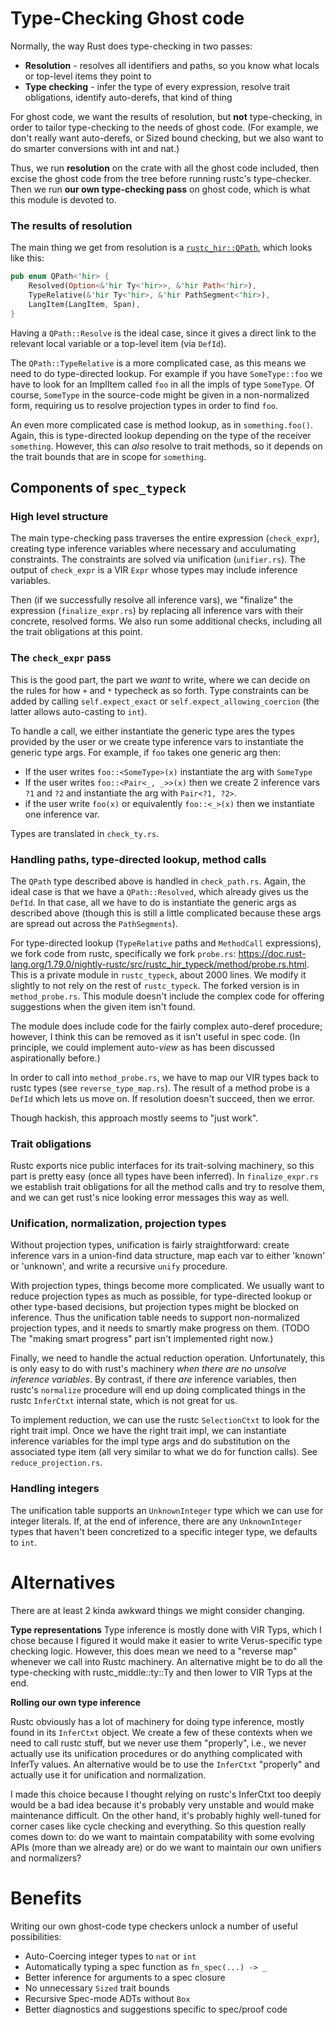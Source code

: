 # Type-Checking Ghost code

Normally, the way Rust does type-checking in two passes:

 - **Resolution** - resolves all identifiers and paths,
    so you know what locals or top-level items they point to
 - **Type checking** - infer the type of every expression, resolve trait obligations,
    identify auto-derefs, that kind of thing

For ghost code, we want the results of resolution, but **not** type-checking, in order to tailor
type-checking to the needs of ghost code. (For example, we don't really want auto-derefs,
or Sized bound checking, but we also want to do smarter conversions with int and nat.)

Thus, we run **resolution** on the crate with all the ghost code included, then excise the ghost
code from the tree before running rustc's type-checker. Then we run **our own type-checking pass**
on ghost code, which is what this module is devoted to.

### The results of resolution

The main thing we get from resolution is a [`rustc_hir::QPath`](https://doc.rust-lang.org/1.76.0/nightly-rustc/rustc_hir/enum.QPath.html), which looks like this:

```rust
pub enum QPath<'hir> {
    Resolved(Option<&'hir Ty<'hir>>, &'hir Path<'hir>),
    TypeRelative(&'hir Ty<'hir>, &'hir PathSegment<'hir>),
    LangItem(LangItem, Span),
}
```

Having a `QPath::Resolve` is the ideal case, since it gives a direct link to the relevant
local variable or a top-level item (via `DefId`).

The `QPath::TypeRelative` is a more complicated case, as this means we need to do type-directed
lookup. For example if you have `SomeType::foo` we have to look for an ImplItem called `foo`
in all the impls of type `SomeType`. Of course, `SomeType` in the source-code might be
given in a non-normalized form, requiring us to resolve projection types in order to find `foo`.

An even more complicated case is method lookup, as in `something.foo()`. Again, this is
type-directed lookup depending on the type of the receiver `something`. However, this can
_also_ resolve to trait methods, so it depends on the trait bounds that are in scope for
`something`.

## Components of `spec_typeck`

### High level structure

The main type-checking pass traverses the entire expression (`check_expr`),
creating type inference variables where necessary and acculumating constraints.
The constraints are solved via unification (`unifier.rs`).
The output of `check_expr` is a VIR `Expr` whose types may include inference variables.

Then (if we successfully resolve all inference vars), we "finalize" the expression
(`finalize_expr.rs`) by replacing all inference vars with their concrete, resolved forms.
We also run some additional checks, including all the trait obligations at this point.

### The `check_expr` pass

This is the good part, the part we _want_ to write, where we can decide on the rules
for how `+` and `*` typecheck as so forth. Type constraints can be added by calling
`self.expect_exact` or `self.expect_allowing_coercion` (the latter allows auto-casting to `int`).

To handle a call, we either instantiate the generic type ares the types provided by the
user or we create type inference vars to instantiate the generic type args.
For example, if `foo` takes one generic arg then:

 * If the user writes `foo::<SomeType>(x)` instantiate the arg with `SomeType`
 * If the user writes `foo::<Pair<_, _>>(x)` then we create 2 inference vars `?1` and `?2`
    and instantiate the arg with `Pair<?1, ?2>`.
 * if the user write `foo(x)` or equivalently `foo::<_>(x)` then we instantiate one inference var.

Types are translated in `check_ty.rs`.

### Handling paths, type-directed lookup, method calls

The `QPath` type described above is handled in `check_path.rs`.
Again, the ideal case is that we have a `QPath::Resolved`, which already gives us the `DefId`.
In that case, all we have to do is instantiate the generic args as described above
(though this is still a little complicated because these args are spread out across the
`PathSegments`).

For type-directed lookup (`TypeRelative` paths and `MethodCall` expressions),
we fork code from rustc, specifically we fork `probe.rs`:
<https://doc.rust-lang.org/1.79.0/nightly-rustc/src/rustc_hir_typeck/method/probe.rs.html>.
This is a private module in `rustc_typeck`, about 2000 lines. We modify it slightly to not rely on
the rest of `rustc_typeck`. The forked version is in `method_probe.rs`.
This module doesn't include the complex code
for offering suggestions when the given item isn't found.

The module does include code for the fairly complex auto-deref procedure; however, I think
this can be removed as it isn't useful in spec code. (In principle, we could implement
auto-_view_ as has been discussed aspirationally before.)

In order to call into `method_probe.rs`, we have to map our VIR types back to rustc types
(see `reverse_type_map.rs`). The result of a method probe is a `DefId` which lets us move on.
If resolution doesn't succeed, then we error.

Though hackish, this approach mostly seems to "just work".

### Trait obligations

Rustc exports nice public interfaces for its trait-solving machinery, so this part is pretty easy
(once all types have been inferred). In `finalize_expr.rs` we establish trait obligations for all
the method calls and try to resolve them, and we can get rust's nice looking error messages this way as well.

### Unification, normalization, projection types

Without projection types, unification is fairly straightforward: create inference vars
in a union-find data structure, map each var to either 'known' or 'unknown', and write
a recursive `unify` procedure.

With projection types, things become more complicated. We usually want to reduce
projection types as much as possible, for type-directed lookup or other type-based decisions,
but projection types might be blocked on inference. Thus the unification table
needs to support non-normalized projection types, and it needs to smartly make progress on them.
(TODO The "making smart progress" part isn't implemented right now.)

Finally, we need to handle the actual reduction operation.
Unfortunately, this is only easy to do with rust's machinery *when there are no unsolve inference variables*.
By contrast, if there _are_ inference variables, then rustc's `normalize` procedure will
end up doing complicated things in the rustc `InferCtxt` internal state, which is not great for us.

To implement reduction, we can use the rustc `SelectionCtxt` to look for the right trait impl.
Once we have the right trait impl, we can instantiate inference variables for the impl type
args and do substitution on the associated type item (all very similar to what we do
for function calls). See `reduce_projection.rs`.

### Handling integers

The unification table supports an `UnknownInteger` type which we can use for integer literals.
If, at the end of inference, there are any `UnknownInteger` types that
haven't been concretized to a specific integer type, we defaults to `int`.

# Alternatives

There are at least 2 kinda awkward things we might consider changing.

**Type representations**
Type inference is mostly done with VIR Typs, which I chose because I figured it would
make it easier to write Verus-specific type checking logic. However, this does
mean we need to a "reverse map" whenever we call into Rustc machinery.
An alternative might be to do all the type-checking with rustc_middle::ty::Ty and then
lower to VIR Typs at the end.

**Rolling our own type inference**

Rustc obviously has a lot of machinery for doing type inference, mostly found in its
`InferCtxt` object. We create a few of these contexts when we need to call rustc stuff, 
but we never use them "properly", i.e., we never actually use its unification procedures
or do anything complicated with InferTy values.
An alternative would be to use the `InferCtxt` "properly" and actually use it for
unification and normalization.

I made this choice because I thought relying on rustc's InferCtxt too deeply would be a bad
idea because it's probably very unstable and would make maintenance difficult. On the other hand,
it's probably highly well-tuned for corner cases like cycle checking and everything.
So this question really comes down to: do we want to maintain compatability with some evolving APIs
(more than we already are) or do we want to maintain our own unifiers and normalizers?

# Benefits

Writing our own ghost-code type checkers unlock a number of useful possibilities:

 * Auto-Coercing integer types to `nat` or `int`
 * Automatically typing a spec function as `fn_spec(...) -> _`
 * Better inference for arguments to a spec closure
 * No unnecessary `Sized` trait bounds
 * Recursive Spec-mode ADTs without `Box`
 * Better diagnostics and suggestions specific to spec/proof code
